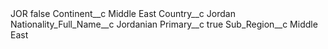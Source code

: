 <?xml version="1.0" encoding="UTF-8"?>
<CustomMetadata xmlns="http://soap.sforce.com/2006/04/metadata" xmlns:xsi="http://www.w3.org/2001/XMLSchema-instance" xmlns:xsd="http://www.w3.org/2001/XMLSchema">
    <label>JOR</label>
    <protected>false</protected>
    <values>
        <field>Continent__c</field>
        <value xsi:type="xsd:string">Middle East</value>
    </values>
    <values>
        <field>Country__c</field>
        <value xsi:type="xsd:string">Jordan</value>
    </values>
    <values>
        <field>Nationality_Full_Name__c</field>
        <value xsi:type="xsd:string">Jordanian</value>
    </values>
    <values>
        <field>Primary__c</field>
        <value xsi:type="xsd:boolean">true</value>
    </values>
    <values>
        <field>Sub_Region__c</field>
        <value xsi:type="xsd:string">Middle East</value>
    </values>
</CustomMetadata>
